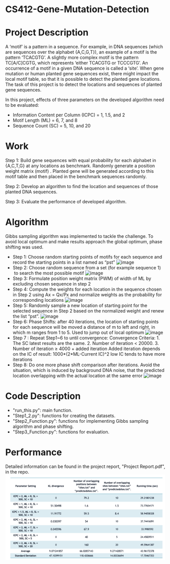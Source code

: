 # CS412-Gene-Mutation-Detection

# Project Description
A ‘motif’ is a pattern in a sequence. For example, in DNA sequences (which are sequences over the alphabet {A,C,G,T}), an example of a motif is the pattern ‘TCACGTG’. A slightly more complex motif is the pattern TC[A/C]CGTG, which represents ‘either TCACGTG or TCCCGTG’. An occurrence of a motif in a given DNA sequence is called a ‘site’. When gene mutation or human planted gene sequences exist, there might impact the local motif table, so that it is possible to detect the planted gene locations. The task of this project is to detect the locations and sequences of planted gene sequences.

In this project, effects of three parameters on the developed algorithm need to be evaluated:
- Information Content per Column (ICPC) = 1, 1.5, and 2
- Motif Length (ML) = 6, 7, and 8
- Sequence Count (SC) = 5, 10, and 20

# Work

Step 1: Build gene sequences with equal probability for each alphabet in {A,C,T,G} at any locations as benchmark. Randomly generate a position weight matrix (motif) . Planted gene will be generated according to this motif table and then placed in the benchmark sequences randomly.

Step 2: Develop an algorithm to find the location and sequences of those planted DNA sequences.

Step 3: Evaluate the performance of developed algorithm.

# Algorithm
Gibbs sampling algorithm was implemented to tackle the challenge. To avoid local optimum and make results approach the global optimum, phase shifting was used. 

- Step 1: Choose random starting points of motifs for each sequence and record the starting points in a list named as “pst”
![image](https://user-images.githubusercontent.com/47155713/134284192-99c12e2f-a521-438b-9eab-22832e87a13b.png)
- Step 2: Choose random sequence from a set (for example sequence 1)  to search the most possible motif
![image](https://user-images.githubusercontent.com/47155713/134284217-54f12572-3500-4da6-9bfc-a864f58b920a.png)
- Step 3: Formulate position weight matrix (PWM) of width of ML by excluding chosen sequence in step 2
- Step 4: Compute the weights for each location in the sequence chosen in Step 2 using Ax = Qx/Px and normalize weights as the probability for corresponding locations
![image](https://user-images.githubusercontent.com/47155713/134284329-7f089e1b-f86a-4838-8e9a-cb1d4842010c.png)
- Step 5: Randomly sample a new location of starting point for the selected sequence in Step 2 based on the normalized weight and renew the list “pst”.
![image](https://user-images.githubusercontent.com/47155713/134284371-f625a99d-3f76-4d80-85cc-32be8669a351.png)
- Step 6: Phase Shifts: after 40 iterations, the location of starting points for each sequence will be moved a distance of m to left and right, in which m ranges from 1 to 5. Used to jump out of local optimum
![image](https://user-images.githubusercontent.com/47155713/134284398-4d57c21f-6e40-4ccc-8de3-e3cbf93953a4.png)
- Step 7 : Repeat Step1~6 to until convergence:
    Convergence Criteria: 
      1. The SC latest results are the same.
      2. Number of iteration < 20000.
      3. Number of iteration ≥ 4000 + added iteration
        Added iteration depends on the IC of result: 1000*(2*ML-Current IC)^2 
        low IC tends to have more iterations
- Step 8: Do one more phase shift comparison after iterations. Avoid the situation, which is induced by background DNA noise, that the predicted location overlapping with the actual location at the same error
![image](https://user-images.githubusercontent.com/47155713/134284600-51586104-cfe2-4da1-9e63-5849aeda3412.png)





# Code Description
- "run_this.py": main function.
- "Step1_2.py": functions for creating the datasets.
- "Step2_Function.py": functions for implementing Gibbs sampling algorithm and phase shifting.
- "Step3_Function.py": functions for evaluation.

# Performance
Detailed information can be found in the project report, "Project Report.pdf", in the repo.
![alt text](https://github.com/Zhongyihhh/CS412-Gene-Mutation-Detection/blob/main/image/Screen%20Shot%202021-09-08%20at%2018.32.21.png)
